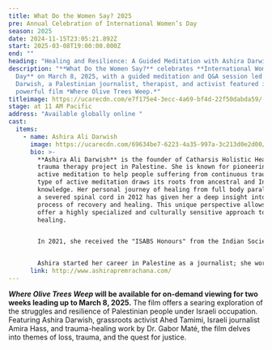 ```yaml
---
title: What Do the Women Say? 2025
pre: Annual Celebration of International Women’s Day
season: 2025
date: 2024-11-15T23:05:21.892Z
start: 2025-03-08T19:00:00.000Z
end: ""
heading: "Healing and Resilience: A Guided Meditation with Ashira Darwich"
description: "**What Do the Women Say?** celebrates **International Women’s
  Day** on March 8, 2025, with a guided meditation and Q&A session led by Ashira
  Darwish, a Palestinian journalist, therapist, and activist featured in the
  powerful film *Where Olive Trees Weep.*"
titleimage: https://ucarecdn.com/e7f175e4-3ecc-4a69-bf4d-22f50dabda59/-/crop/1961x877/0,209/-/preview/
stage: at 11 AM Pacific
address: "Available globally online "
cast:
  items:
    - name: Ashira Ali Darwish
      image: https://ucarecdn.com/69634be7-6223-4a35-997a-3c213d0e2d00/
      bio: >-
        **Ashira Ali Darwish** is the founder of Catharsis Holistic Healing, a
        trauma therapy project in Palestine. She is known for pioneering Sufi
        active meditation to help people suffering from continuous trauma. This
        type of active meditation draws its roots from ancestral and Indigenous
        knowledge. Her personal journey of healing from full body paralysis with
        a severed spinal cord in 2012 has given her a deep insight into the
        process of recovery and healing. This unique perspective allows her to
        offer a highly specialized and culturally sensitive approach to trauma
        healing.


        In 2021, she received the "ISABS Honours" from the Indian Society for Applied Behavioural Science for her contribution to positive societal transformation through the application of behavioral science principles and practices. 


        Ashira started her career in Palestine as a journalist; she worked for 15 years as TV & Radio journalist and researcher for the BBC, Amnesty International and Human Rights Watch.
      link: http://www.ashirapremrachana.com/
---
```

***Where Olive Trees Weep* will be available for on-demand viewing for two weeks leading up to March 8, 2025.** The film offers a searing exploration of the struggles and resilience of Palestinian people under Israeli occupation. Featuring Ashira Darwish, grassroots activist Ahed Tamimi, Israeli journalist Amira Hass, and trauma-healing work by Dr. Gabor Maté, the film delves into themes of loss, trauma, and the quest for justice.